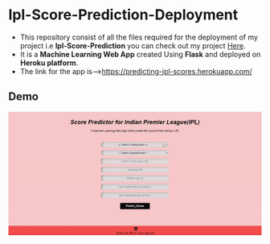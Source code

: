 # Ipl-Score-Prediction-Deployment
- This repository consist of all the files required for the deployment of my project i.e **Ipl-Score-Prediction** you can check out my project [Here](https://github.com/tushar176).
- It is a **Machine Learning Web App** created Using **Flask** and deployed on **Heroku platform**.
- The link for the app is-->https://predicting-ipl-scores.herokuapp.com/

## Demo
 ![Demo of Web app](demo.gif)